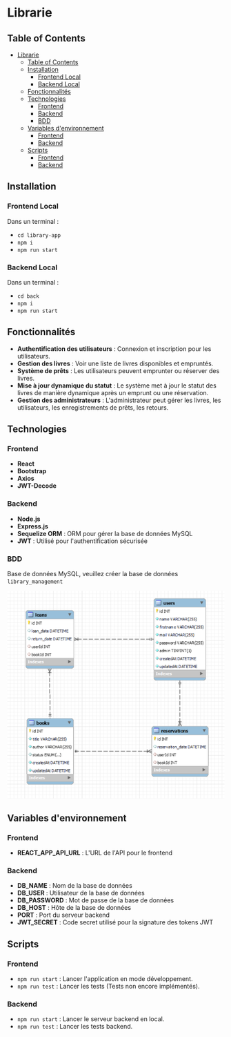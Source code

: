 # Librarie

## Table of Contents

- [Librarie](#librarie)
  - [Table of Contents](#table-of-contents)
  - [Installation](#installation)
    - [Frontend Local](#frontend-local)
    - [Backend Local](#backend-local)
  - [Fonctionnalités](#fonctionnalités)
  - [Technologies](#technologies)
    - [Frontend](#frontend)
    - [Backend](#backend)
    - [BDD](#bdd)
  - [Variables d'environnement](#variables-denvironnement)
    - [Frontend](#frontend-1)
    - [Backend](#backend-1)
  - [Scripts](#scripts)
    - [Frontend](#frontend-2)
    - [Backend](#backend-2)

## Installation

### Frontend Local
Dans un terminal :
- `cd library-app`
- `npm i`
- `npm run start`

### Backend Local
Dans un terminal :
- `cd back`
- `npm i`
- `npm run start`

## Fonctionnalités

- **Authentification des utilisateurs** : Connexion et inscription pour les utilisateurs.
- **Gestion des livres** : Voir une liste de livres disponibles et empruntés.
- **Système de prêts** : Les utilisateurs peuvent emprunter ou réserver des livres. 
- **Mise à jour dynamique du statut** : Le système met à jour le statut des livres de manière dynamique après un emprunt ou une réservation.
- **Gestion des administrateurs** : L'administrateur peut gérer les livres, les utilisateurs, les enregistrements de prêts, les retours.

## Technologies

### Frontend
- **React**
- **Bootstrap**
- **Axios**
- **JWT-Decode**

### Backend
- **Node.js**
- **Express.js** 
- **Sequelize ORM** : ORM pour gérer la base de données MySQL
- **JWT** : Utilisé pour l'authentification sécurisée
  
### BDD
Base de données MySQL, veuillez créer la base de données `library_management`

![Schéma de la BDD](./bdd/images/bdd.png)


## Variables d'environnement

### Frontend
- **REACT_APP_API_URL** : L'URL de l'API pour le frontend

### Backend
- **DB_NAME** : Nom de la base de données
- **DB_USER** : Utilisateur de la base de données
- **DB_PASSWORD** : Mot de passe de la base de données
- **DB_HOST** : Hôte de la base de données
- **PORT** : Port du serveur backend
- **JWT_SECRET** : Code secret utilisé pour la signature des tokens JWT

## Scripts

### Frontend
- `npm run start` : Lancer l'application en mode développement.
- `npm run test` : Lancer les tests (Tests non encore implémentés).

### Backend
- `npm run start` : Lancer le serveur backend en local.
- `npm run test` : Lancer les tests backend.
